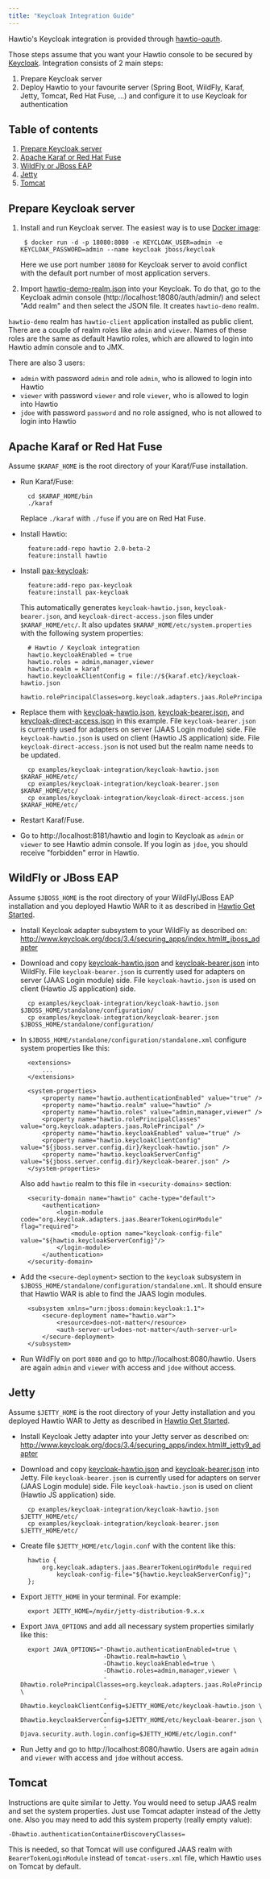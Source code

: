 ```yaml
---
title: "Keycloak Integration Guide"
---
```


Hawtio's Keycloak integration is provided through [hawtio-oauth](https://github.com/hawtio/hawtio-oauth).

Those steps assume that you want your Hawtio console to be secured by [Keycloak](http://www.keycloak.org). Integration consists of 2 main steps:

1. Prepare Keycloak server
2. Deploy Hawtio to your favourite server (Spring Boot, WildFly, Karaf, Jetty, Tomcat, Red Hat Fuse, ...) and configure it to use Keycloak for authentication


## Table of contents

1. [Prepare Keycloak server](#prepare-keycloak-server)
2. [Apache Karaf or Red Hat Fuse](#apache-karaf-or-red-hat-fuse)
3. [WildFly or JBoss EAP](#wildfly-or-jboss-eap)
4. [Jetty](#jetty)
5. [Tomcat](#tomcat)


## Prepare Keycloak server

1. Install and run Keycloak server. The easiest way is to use [Docker image](https://hub.docker.com/r/jboss/keycloak/):
    
        $ docker run -d -p 18080:8080 -e KEYCLOAK_USER=admin -e KEYCLOAK_PASSWORD=admin --name keycloak jboss/keycloak
    
    Here we use port number `18080` for Keycloak server to avoid conflict with the default port number of most application servers.

2. Import [hawtio-demo-realm.json](https://github.com/hawtio/hawtio-oauth/blob/master/test-plugins/hawtio-demo-realm.json) into your Keycloak. To do that, go to the Keycloak admin console (http://localhost:18080/auth/admin/) and select "Add realm" and then select the JSON file. It creates `hawtio-demo` realm.

`hawtio-demo` realm has `hawtio-client` application installed as public client. There are a couple of realm roles like `admin` and `viewer`. Names of these roles are the same as default Hawtio roles, which are allowed to login into Hawtio admin console and to JMX.

There are also 3 users:

* `admin` with password `admin` and role `admin`, who is allowed to login into Hawtio
* `viewer` with password `viewer` and role `viewer`, who is allowed to login into Hawtio
* `jdoe` with password `password` and no role assigned, who is not allowed to login into Hawtio


## Apache Karaf or Red Hat Fuse

Assume `$KARAF_HOME` is the root directory of your Karaf/Fuse installation.

* Run Karaf/Fuse:
    
        cd $KARAF_HOME/bin
        ./karaf
    
    Replace `./karaf` with `./fuse` if you are on Red Hat Fuse.

* Install Hawtio:
    
        feature:add-repo hawtio 2.0-beta-2
        feature:install hawtio

* Install [pax-keycloak](https://github.com/ops4j/org.ops4j.pax.keycloak):
    
        feature:add-repo pax-keycloak
        feature:install pax-keycloak
    
    This automatically generates `keycloak-hawtio.json`, `keycloak-bearer.json`, and `keycloak-direct-access.json` files under `$KARAF_HOME/etc/`. It also updates `$KARAF_HOME/etc/system.properties` with the following system properties:
    
        # Hawtio / Keycloak integration
        hawtio.keycloakEnabled = true
        hawtio.roles = admin,manager,viewer
        hawtio.realm = karaf
        hawtio.keycloakClientConfig = file://${karaf.etc}/keycloak-hawtio.json
        hawtio.rolePrincipalClasses=org.keycloak.adapters.jaas.RolePrincipal,org.apache.karaf.jaas.boot.principal.RolePrincipal

* Replace them with [keycloak-hawtio.json](keycloak-hawtio.json), [keycloak-bearer.json](keycloak-bearer.json), and [keycloak-direct-access.json](keycloak-direct-access.json) in this example. File `keycloak-bearer.json` is currently used for adapters on server (JAAS Login module) side. File `keycloak-hawtio.json` is used on client (Hawtio JS application) side. File `keycloak-direct-access.json` is not used but the realm name needs to be updated.
    
        cp examples/keycloak-integration/keycloak-hawtio.json $KARAF_HOME/etc/
        cp examples/keycloak-integration/keycloak-bearer.json $KARAF_HOME/etc/
        cp examples/keycloak-integration/keycloak-direct-access.json $KARAF_HOME/etc/

* Restart Karaf/Fuse.

* Go to http://localhost:8181/hawtio and login to Keycloak as `admin` or `viewer` to see Hawtio admin console. If you login as `jdoe`, you should receive "forbidden" error in Hawtio.


## WildFly or JBoss EAP

Assume `$JBOSS_HOME` is the root directory of your WildFly/JBoss EAP installation and you deployed Hawtio WAR to it as described in [Hawtio Get Started](/docs/get-started).

* Install Keycloak adapter subsystem to your WildFly as described on: http://www.keycloak.org/docs/3.4/securing_apps/index.html#_jboss_adapter

* Download and copy [keycloak-hawtio.json](keycloak-hawtio.json) and [keycloak-bearer.json](keycloak-bearer.json) into WildFly. File `keycloak-bearer.json` is currently used for adapters on server (JAAS Login module) side. File `keycloak-hawtio.json` is used on client (Hawtio JS application) side.
    
        cp examples/keycloak-integration/keycloak-hawtio.json $JBOSS_HOME/standalone/configuration/
        cp examples/keycloak-integration/keycloak-bearer.json $JBOSS_HOME/standalone/configuration/

* In `$JBOSS_HOME/standalone/configuration/standalone.xml` configure system properties like this:
    
        <extensions>
            ...
        </extensions>

        <system-properties>
            <property name="hawtio.authenticationEnabled" value="true" />
            <property name="hawtio.realm" value="hawtio" />
            <property name="hawtio.roles" value="admin,manager,viewer" />
            <property name="hawtio.rolePrincipalClasses" value="org.keycloak.adapters.jaas.RolePrincipal" />
            <property name="hawtio.keycloakEnabled" value="true" />
            <property name="hawtio.keycloakClientConfig" value="${jboss.server.config.dir}/keycloak-hawtio.json" />
            <property name="hawtio.keycloakServerConfig" value="${jboss.server.config.dir}/keycloak-bearer.json" />
        </system-properties>
    
    Also add `hawtio` realm to this file in `<security-domains>` section:
    
        <security-domain name="hawtio" cache-type="default">
            <authentication>
                <login-module code="org.keycloak.adapters.jaas.BearerTokenLoginModule" flag="required">
                    <module-option name="keycloak-config-file" value="${hawtio.keycloakServerConfig}"/>
                </login-module>
            </authentication>
        </security-domain>

* Add the `<secure-deployment>` section to the `keycloak` subsystem in `$JBOSS_HOME/standalone/configuration/standalone.xml`. It should ensure that Hawtio WAR is able to find the JAAS login modules.
    
        <subsystem xmlns="urn:jboss:domain:keycloak:1.1">
            <secure-deployment name="hawtio.war">
                <resource>does-not-matter</resource>
                <auth-server-url>does-not-matter</auth-server-url>
            </secure-deployment>
        </subsystem>

* Run WildFly on port `8080` and go to http://localhost:8080/hawtio. Users are again `admin` and `viewer` with access and `jdoe` without access.


## Jetty

Assume `$JETTY_HOME` is the root directory of your Jetty installation and you deployed Hawtio WAR to Jetty as described in [Hawtio Get Started](/docs/get-started).

* Install Keycloak Jetty adapter into your Jetty server as described on: http://www.keycloak.org/docs/3.4/securing_apps/index.html#_jetty9_adapter

* Download and copy [keycloak-hawtio.json](keycloak-hawtio.json) and [keycloak-bearer.json](keycloak-bearer.json) into Jetty. File `keycloak-bearer.json` is currently used for adapters on server (JAAS Login module) side. File `keycloak-hawtio.json` is used on client (Hawtio JS application) side.
    
        cp examples/keycloak-integration/keycloak-hawtio.json $JETTY_HOME/etc/
        cp examples/keycloak-integration/keycloak-bearer.json $JETTY_HOME/etc/

* Create file `$JETTY_HOME/etc/login.conf` with the content like this:
    
        hawtio {
            org.keycloak.adapters.jaas.BearerTokenLoginModule required
                keycloak-config-file="${hawtio.keycloakServerConfig}";
        };

* Export `JETTY_HOME` in your terminal. For example:
    
        export JETTY_HOME=/mydir/jetty-distribution-9.x.x

* Export `JAVA_OPTIONS` and add all necessary system properties similarly like this:
    
        export JAVA_OPTIONS="-Dhawtio.authenticationEnabled=true \
                             -Dhawtio.realm=hawtio \
                             -Dhawtio.keycloakEnabled=true \
                             -Dhawtio.roles=admin,manager,viewer \
                             -Dhawtio.rolePrincipalClasses=org.keycloak.adapters.jaas.RolePrincipal \
                             -Dhawtio.keycloakClientConfig=$JETTY_HOME/etc/keycloak-hawtio.json \
                             -Dhawtio.keycloakServerConfig=$JETTY_HOME/etc/keycloak-bearer.json \
                             -Djava.security.auth.login.config=$JETTY_HOME/etc/login.conf"

* Run Jetty and go to http://localhost:8080/hawtio. Users are again `admin` and `viewer` with access and `jdoe` without access.


## Tomcat

Instructions are quite similar to Jetty. You would need to setup JAAS realm and set the system properties. Just use Tomcat adapter instead of the Jetty one. Also you may need to add this system property (really empty value):

    -Dhawtio.authenticationContainerDiscoveryClasses=

This is needed, so that Tomcat will use configured JAAS realm with `BearerTokenLoginModule` instead of `tomcat-users.xml` file, which Hawtio uses on Tomcat by default.
